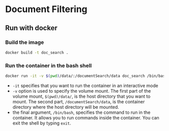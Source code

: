 # Document Filtering

## Run with docker

### Build the image

```bash
docker build -t doc_search .
```

### Run the container in the bash shell

```bash
docker run -it -v $(pwd)/data/:/documentSearch/data doc_search /bin/bash
```

- `-it` specifies that you want to run the container in an interactive mode
- `-v` option is used to specify the volume mount. The first part of the volume mount, `$(pwd)/data/`, is the host
  directory that you want to mount. The second part, `/documentSearch/data`, is the container directory where the host
  directory will
  be mounted.
- the final argument, `/bin/bash`, specifies the command to run in the container. It allows you to run commands inside the
  container. You can exit the shell by typing `exit`.